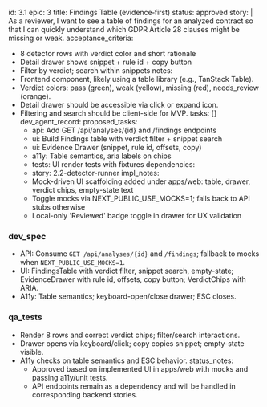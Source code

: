 id: 3.1
epic: 3
title: Findings Table (evidence‑first)
status: approved
story: |
  As a reviewer, I want to see a table of findings for an analyzed contract so that I can quickly understand which GDPR Article 28 clauses might be missing or weak.
acceptance_criteria:
  - 8 detector rows with verdict color and short rationale
  - Detail drawer shows snippet + rule id + copy button
  - Filter by verdict; search within snippets
notes:
  - Frontend component, likely using a table library (e.g., TanStack Table).
  - Verdict colors: pass (green), weak (yellow), missing (red), needs_review (orange).
  - Detail drawer should be accessible via click or expand icon.
  - Filtering and search should be client-side for MVP.
tasks: []
dev_agent_record:
  proposed_tasks:
    - api: Add GET /api/analyses/{id} and /findings endpoints
    - ui: Build Findings table with verdict filter + snippet search
    - ui: Evidence Drawer (snippet, rule id, offsets, copy)
    - a11y: Table semantics, aria labels on chips
    - tests: UI render tests with fixtures
  dependencies:
    - story: 2.2-detector-runner
  impl_notes:
    - Mock-driven UI scaffolding added under apps/web: table, drawer, verdict chips, empty-state text
    - Toggle mocks via NEXT_PUBLIC_USE_MOCKS=1; falls back to API stubs otherwise
    - Local-only 'Reviewed' badge toggle in drawer for UX validation

### dev_spec

- API: Consume `GET /api/analyses/{id}` and `/findings`; fallback to mocks when `NEXT_PUBLIC_USE_MOCKS=1`.
- UI: FindingsTable with verdict filter, snippet search, empty-state; EvidenceDrawer with rule id, offsets, copy button; VerdictChips with ARIA.
- A11y: Table semantics; keyboard-open/close drawer; ESC closes.

### qa_tests

- Render 8 rows and correct verdict chips; filter/search interactions.
- Drawer opens via keyboard/click; copy copies snippet; empty-state visible.
- A11y checks on table semantics and ESC behavior.
  status_notes:
    - Approved based on implemented UI in apps/web with mocks and passing a11y/unit tests.
    - API endpoints remain as a dependency and will be handled in corresponding backend stories.
